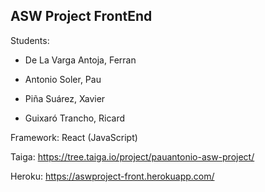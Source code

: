 ## ASW Project FrontEnd

Students:

- De La Varga Antoja, Ferran

- Antonio Soler, Pau

- Piña Suárez, Xavier

- Guixaró Trancho, Ricard

Framework: React (JavaScript)

Taiga: https://tree.taiga.io/project/pauantonio-asw-project/

Heroku: https://aswproject-front.herokuapp.com/

